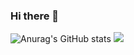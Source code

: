 ### Hi there 👋


![Anurag's GitHub stats](https://github-readme-stats.vercel.app/api?username=fkdldkRhya&show_icons=true&theme=radical)
<img src="https://img.shields.io/badge/Python-3766AB?style=flat-square&logo=Python&logoColor=white"/></a>
